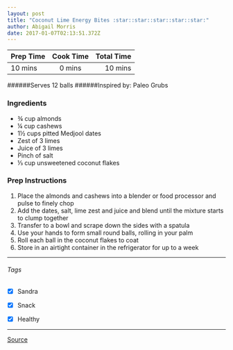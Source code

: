 ```yaml
---
layout: post
title: "Coconut Lime Energy Bites :star::star::star::star::star:"
author: Abigail Morris
date: 2017-01-07T02:13:51.372Z
---
```


| Prep Time  | Cook Time    | Total Time  |
| ---------- |:------------:| -----------:|
| 10 mins    | 0 mins      | 10 mins     |


######Serves 12 balls
######Inspired by: Paleo Grubs

### Ingredients

* ¾ cup almonds
* ¼ cup cashews
* 1½ cups pitted Medjool dates
* Zest of 3 limes
* Juice of 3 limes
* Pinch of salt
* ⅓ cup unsweetened coconut flakes

### Prep Instructions

1. Place the almonds and cashews into a blender or food processor and pulse to finely chop
2. Add the dates, salt, lime zest and juice and blend until the mixture starts to clump together
3. Transfer to a bowl and scrape down the sides with a spatula
4. Use your hands to form small round balls, rolling in your palm
5. Roll each ball in the coconut flakes to coat
6. Store in an airtight container in the refrigerator for up to a week

---

###### Tags
- [x] Sandra
- [x] Snack
- [x] Healthy


---

[Source](http://paleogrubs.com/lime-energy-bite-recipe)

